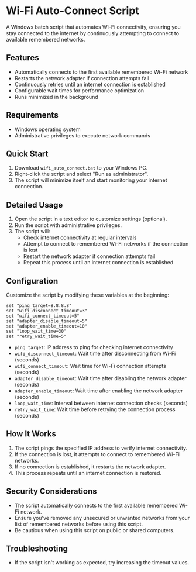 # Wi-Fi Auto-Connect Script

A Windows batch script that automates Wi-Fi connectivity, ensuring you stay connected to the internet by continuously attempting to connect to available remembered networks.

## Features

- Automatically connects to the first available remembered Wi-Fi network
- Restarts the network adapter if connection attempts fail
- Continuously retries until an internet connection is established
- Configurable wait times for performance optimization
- Runs minimized in the background

## Requirements

- Windows operating system
- Administrative privileges to execute network commands

## Quick Start

1. Download `wifi_auto_connect.bat` to your Windows PC.
2. Right-click the script and select "Run as administrator".
3. The script will minimize itself and start monitoring your internet connection.

## Detailed Usage

1. Open the script in a text editor to customize settings (optional).
2. Run the script with administrative privileges.
3. The script will:
   - Check internet connectivity at regular intervals
   - Attempt to connect to remembered Wi-Fi networks if the connection is lost
   - Restart the network adapter if connection attempts fail
   - Repeat this process until an internet connection is established

## Configuration

Customize the script by modifying these variables at the beginning:

```batch
set "ping_target=8.8.8.8"
set "wifi_disconnect_timeout=3"
set "wifi_connect_timeout=5"
set "adapter_disable_timeout=5"
set "adapter_enable_timeout=10"
set "loop_wait_time=30"
set "retry_wait_time=5"
```

- `ping_target`: IP address to ping for checking internet connectivity
- `wifi_disconnect_timeout`: Wait time after disconnecting from Wi-Fi (seconds)
- `wifi_connect_timeout`: Wait time for Wi-Fi connection attempts (seconds)
- `adapter_disable_timeout`: Wait time after disabling the network adapter (seconds)
- `adapter_enable_timeout`: Wait time after enabling the network adapter (seconds)
- `loop_wait_time`: Interval between internet connection checks (seconds)
- `retry_wait_time`: Wait time before retrying the connection process (seconds)

## How It Works

1. The script pings the specified IP address to verify internet connectivity.
2. If the connection is lost, it attempts to connect to remembered Wi-Fi networks.
3. If no connection is established, it restarts the network adapter.
4. This process repeats until an internet connection is restored.

## Security Considerations

- The script automatically connects to the first available remembered Wi-Fi network.
- Ensure you've removed any unsecured or unwanted networks from your list of remembered networks before using this script.
- Be cautious when using this script on public or shared computers.

## Troubleshooting

- If the script isn't working as expected, try increasing the timeout values.
